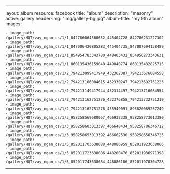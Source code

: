 
---
layout: album
resource: facebook
title: "album"
description: "masonry"
active: gallery
header-img: "img/gallery-bg.jpg"
album-title: "my 9th album"
images:
    
    - image_path: /gallery/HQT/vay_ngan_cs/1/1_842786064560652_445404728_842786231227302_9030808825809264557_n.jpg
    - image_path: /gallery/HQT/vay_ngan_cs/1/1_847006420805283_445404735_847007694138489_688444988937036522_n.jpg
    - image_path: /gallery/HQT/vay_ngan_cs/1/1_854954783343780_448403432_854956273343631_253611447804234507_n.jpg
    - image_path: /gallery/HQT/vay_ngan_cs/1/1_860135436159048_449040774_860135432825715_9152374775532054967_n.jpg
    - image_path: /gallery/HQT/vay_ngan_cs/1/2_794213099417949_432362087_794213676084558_2201377374414946964_n.jpg
    - image_path: /gallery/HQT/vay_ngan_cs/1/2_794213106084615_432330247_794213692751223_2363591222710516909_n.jpg
    - image_path: /gallery/HQT/vay_ngan_cs/1/2_794213149417944_432314497_794213716084554_4148964066628046603_n.jpg
    - image_path: /gallery/HQT/vay_ngan_cs/1/2_794213162751276_432376858_794213732751219_8597431249958314803_n.jpg
    - image_path: /gallery/HQT/vay_ngan_cs/1/2_794213162751276_455949091_895820089257249_3154133944003684727_n.jpg
    - image_path: /gallery/HQT/vay_ngan_cs/1/3_958258569680067_466932338_958258773013380_9009533938882661331_n.jpg
    - image_path: /gallery/HQT/vay_ngan_cs/1/3_958258603013397_466648434_958258786346712_3094248204421016619_n.jpg
    - image_path: /gallery/HQT/vay_ngan_cs/1/3_958258653013392_466662530_958258656346725_830945659036634249_n.jpg
    - image_path: /gallery/HQT/vay_ngan_cs/1/5_852011703638088_448086959_852011923638066_6103799846750595257_n.jpg
    - image_path: /gallery/HQT/vay_ngan_cs/1/5_852011723638086_448200476_852011936971398_8908264641414522232_n.jpg
    - image_path: /gallery/HQT/vay_ngan_cs/1/5_852011743638084_448086186_852011970304728_2328774071508570828_n.jpg
---